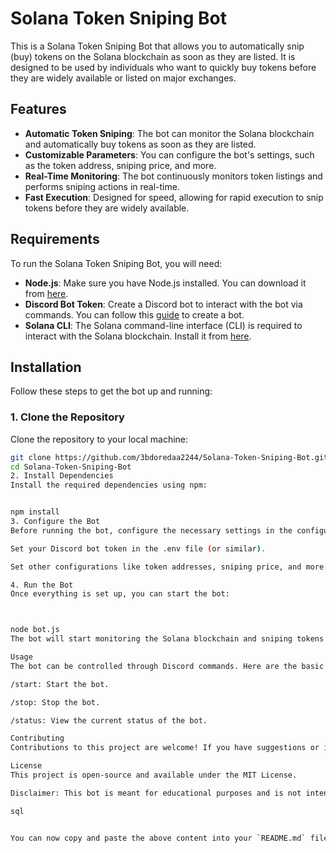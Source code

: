 # Solana Token Sniping Bot

This is a Solana Token Sniping Bot that allows you to automatically snip (buy) tokens on the Solana blockchain as soon as they are listed. It is designed to be used by individuals who want to quickly buy tokens before they are widely available or listed on major exchanges.

## Features

- **Automatic Token Sniping**: The bot can monitor the Solana blockchain and automatically buy tokens as soon as they are listed.
- **Customizable Parameters**: You can configure the bot's settings, such as the token address, sniping price, and more.
- **Real-Time Monitoring**: The bot continuously monitors token listings and performs sniping actions in real-time.
- **Fast Execution**: Designed for speed, allowing for rapid execution to snip tokens before they are widely available.

## Requirements

To run the Solana Token Sniping Bot, you will need:

- **Node.js**: Make sure you have Node.js installed. You can download it from [here](https://nodejs.org/).
- **Discord Bot Token**: Create a Discord bot to interact with the bot via commands. You can follow this [guide](https://discordpy.readthedocs.io/en/stable/discord.html) to create a bot.
- **Solana CLI**: The Solana command-line interface (CLI) is required to interact with the Solana blockchain. Install it from [here](https://docs.solana.com/cli/install-solana-cli-tools).

## Installation

Follow these steps to get the bot up and running:

### 1. Clone the Repository

Clone the repository to your local machine:

```bash
git clone https://github.com/3bdoredaa2244/Solana-Token-Sniping-Bot.git
cd Solana-Token-Sniping-Bot
2. Install Dependencies
Install the required dependencies using npm:


npm install
3. Configure the Bot
Before running the bot, configure the necessary settings in the configuration file.

Set your Discord bot token in the .env file (or similar).

Set other configurations like token addresses, sniping price, and more.

4. Run the Bot
Once everything is set up, you can start the bot:



node bot.js
The bot will start monitoring the Solana blockchain and sniping tokens based on the configured parameters.

Usage
The bot can be controlled through Discord commands. Here are the basic commands you can use:

/start: Start the bot.

/stop: Stop the bot.

/status: View the current status of the bot.

Contributing
Contributions to this project are welcome! If you have suggestions or improvements, feel free to fork the repository, create a pull request, and submit your changes.

License
This project is open-source and available under the MIT License.

Disclaimer: This bot is meant for educational purposes and is not intended for use in illegal activities. Use it responsibly and at your own risk. Always be cautious when interacting with the cryptocurrency and blockchain ecosystem.

sql


You can now copy and paste the above content into your `README.md` file in your project directory. Le
